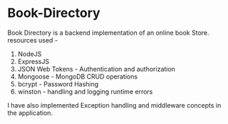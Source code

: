# Book-Directory
Book Directory is a backend implementation of an online book Store.
resources used - 
1. NodeJS
2. ExpressJS
3. JSON Web Tokens - Authentication and authorization
4. Mongoose - MongoDB CRUD operations
5. bcrypt - Password Hashing
6. winston - handling and logging runtime errors

I have also implemented Exception handling and middleware concepts in the application.
